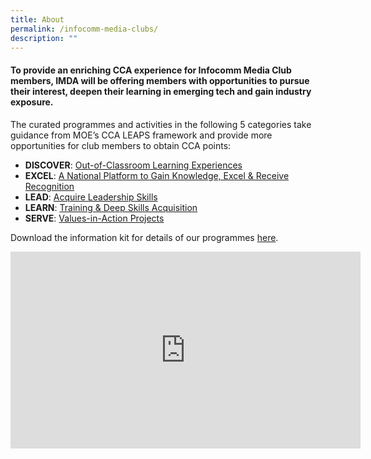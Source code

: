 ```yaml
---
title: About
permalink: /infocomm-media-clubs/
description: ""
---
```

#### To provide an enriching CCA experience for Infocomm Media Club members, IMDA will be offering members with opportunities to pursue their interest, deepen their learning in emerging tech and gain industry exposure.

The curated programmes and activities in the following 5 categories take guidance from MOE’s CCA LEAPS framework and provide more opportunities for club members to obtain CCA points:

* **DISCOVER**: [Out-of-Classroom Learning Experiences](/infocomm-media-clubs/discover/)
* **EXCEL**: [A National Platform to Gain Knowledge, Excel & Receive Recognition](/infocomm-media-clubs-cca/excel)
* **LEAD**: [Acquire Leadership Skills](/infocomm-media-clubs-cca/lead)
* **LEARN**: [Training & Deep Skills Acquisition](/infocomm-media-clubs/learn)
* **SERVE**: [Values-in-Action Projects](/infocomm-media-clubs/serve/)



Download the information kit for details of our programmes [here](/files/infocomm-media-clubs/IMDA%20ICM%20Club%20Info%20Kit.pdf).

<div class="bp-youtube"><iframe width="560" height="315" src="https://www.youtube.com/embed/EZg11sd0imk" title="YouTube video player" frameborder="0" allow="accelerometer; autoplay; clipboard-write; encrypted-media; gyroscope; picture-in-picture" allowfullscreen></iframe></div>